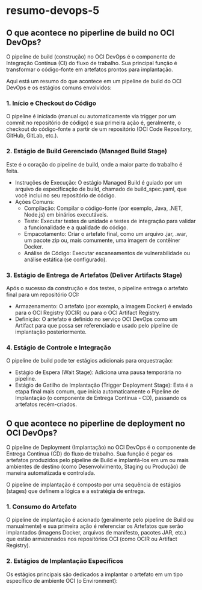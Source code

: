 # resumo-devops-5

## O que acontece no piperline de build no OCI DevOps?

O pipeline de build (construção) no OCI DevOps é o componente de Integração Contínua (CI) do fluxo de trabalho. Sua principal função é transformar o código-fonte em artefatos prontos para implantação.

Aqui está um resumo do que acontece em um pipeline de build do OCI DevOps e os estágios comuns envolvidos:

### 1. Início e Checkout do Código

O pipeline é iniciado (manual ou automaticamente via trigger por um commit no repositório de código) e sua primeira ação é, geralmente, o checkout do código-fonte a partir de um repositório (OCI Code Repository, GitHub, GitLab, etc.).

### 2. Estágio de Build Gerenciado (Managed Build Stage)

Este é o coração do pipeline de build, onde a maior parte do trabalho é feita.

- Instruções de Execução: O estágio Managed Build é guiado por um arquivo de especificação de build, chamado de build_spec.yaml, que você inclui no seu repositório de código.
- Ações Comuns:
   - Compilação: Compilar o código-fonte (por exemplo, Java, .NET, Node.js) em binários executáveis.
   - Teste: Executar testes de unidade e testes de integração para validar a funcionalidade e a qualidade do código.
   - Empacotamento: Criar o artefato final, como um arquivo .jar, .war, um pacote zip ou, mais comumente, uma imagem de contêiner Docker.
   - Análise de Código: Executar escaneamentos de vulnerabilidade ou análise estática (se configurado).

 ### 3. Estágio de Entrega de Artefatos (Deliver Artifacts Stage)

 Após o sucesso da construção e dos testes, o pipeline entrega o artefato final para um repositório OCI:

 - Armazenamento: O artefato (por exemplo, a imagem Docker) é enviado para o OCI Registry (OCIR) ou para o OCI Artifact Registry.
 - Definição: O artefato é definido no serviço OCI DevOps como um Artifact para que possa ser referenciado e usado pelo pipeline de implantação posteriormente.

### 4. Estágio de Controle e Integração

O pipeline de build pode ter estágios adicionais para orquestração:

- Estágio de Espera (Wait Stage): Adiciona uma pausa temporária no pipeline.
- Estágio de Gatilho de Implantação (Trigger Deployment Stage): Esta é a etapa final mais comum, que inicia automaticamente o Pipeline de Implantação (o componente de Entrega Contínua - CD), passando os artefatos recém-criados.

## O que acontece no piperline de deployment no OCI DevOps?

O pipeline de Deployment (Implantação) no OCI DevOps é o componente de Entrega Contínua (CD) do fluxo de trabalho. Sua função é pegar os artefatos produzidos pelo pipeline de Build e implantá-los em um ou mais ambientes de destino (como Desenvolvimento, Staging ou Produção) de maneira automatizada e controlada.

O pipeline de implantação é composto por uma sequência de estágios (stages) que definem a lógica e a estratégia de entrega.

### 1. Consumo do Artefato

O pipeline de implantação é acionado (geralmente pelo pipeline de Build ou manualmente) e sua primeira ação é referenciar os Artefatos que serão implantados (imagens Docker, arquivos de manifesto, pacotes JAR, etc.) que estão armazenados nos repositórios OCI (como OCIR ou Artifact Registry).

### 2. Estágios de Implantação Específicos

Os estágios principais são dedicados a implantar o artefato em um tipo específico de ambiente OCI (o Environment):

